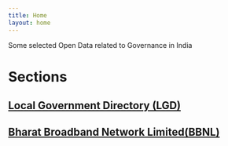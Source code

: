 ```yaml
---
title: Home
layout: home
---
```


Some selected Open Data related to Governance in India

# Sections

## [Local Government Directory (LGD)](lgd/)

## [Bharat Broadband Network Limited(BBNL)](bbnl/)
